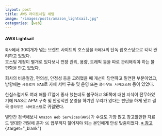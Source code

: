 ```yaml
---
layout: post
title: AWS 라이트세일 세팅
image: "/images/posts/amazon_lightsail.jpg"
categories: [web]
---
```


#### AWS Lightsail

`회사`에서 30여개가 넘는 브랜드 사이트의 호스팅을 `카페24`의 단독 웹호스팅으로 각각 관리하고 있었다.  
호스팅 계정이 별개로 있다보니 연장 관리, 용량, 트래픽 등을 따로 관리해줘야 하는 불편함을 안고 있었다.

회사의 비용절감, 편의성, 안정성 등을 고려했을 때 개선이 당연하고 필연한 부분이었고, 
방향에는 `시놀로지 NAS`로 자체 서버 구축 및 운영 또는 `클라우드 서버호스팅` 등이 있었다.  

한심스럽게도 여러 해를 IT업에 종사 했는데도 불구하고 SE쪽에 대한 지식이 전무하였기에 
NAS로 APM 구축 및 안정적인 운영을 하기엔 무리가 있다는 판단을 하게 됐고 결국 `클라우드 서버호스팅`로 귀결됐다.

별안간 검색해보니 `Amazon Web Services(AWS)`가 수요도 가장 많고 참고할만한 자료도 방대한 까닭에 
혼자 `SE` 업무까지 짊어져야 되는 본인에게 안성 맞춤이었다. [※ 참고](https://blog.lael.be/post/44){:target="_blank"}  


